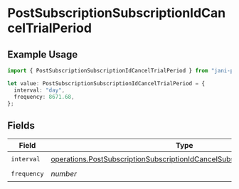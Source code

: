 # PostSubscriptionSubscriptionIdCancelTrialPeriod

## Example Usage

```typescript
import { PostSubscriptionSubscriptionIdCancelTrialPeriod } from "jani-payments/models/operations";

let value: PostSubscriptionSubscriptionIdCancelTrialPeriod = {
  interval: "day",
  frequency: 8671.68,
};
```

## Fields

| Field                                                                                                                                                                      | Type                                                                                                                                                                       | Required                                                                                                                                                                   | Description                                                                                                                                                                |
| -------------------------------------------------------------------------------------------------------------------------------------------------------------------------- | -------------------------------------------------------------------------------------------------------------------------------------------------------------------------- | -------------------------------------------------------------------------------------------------------------------------------------------------------------------------- | -------------------------------------------------------------------------------------------------------------------------------------------------------------------------- |
| `interval`                                                                                                                                                                 | [operations.PostSubscriptionSubscriptionIdCancelSubscriptionResponseInterval](../../models/operations/postsubscriptionsubscriptionidcancelsubscriptionresponseinterval.md) | :heavy_check_mark:                                                                                                                                                         | N/A                                                                                                                                                                        |
| `frequency`                                                                                                                                                                | *number*                                                                                                                                                                   | :heavy_check_mark:                                                                                                                                                         | N/A                                                                                                                                                                        |